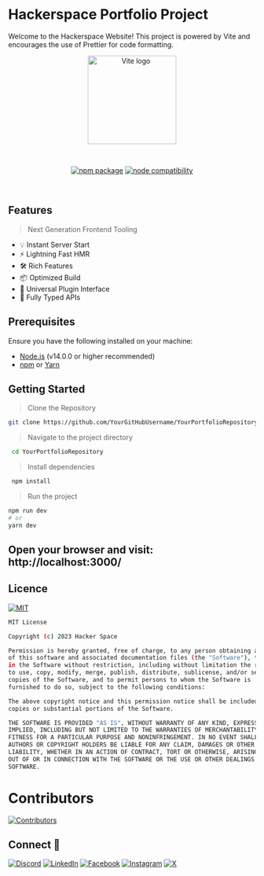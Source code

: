 # Hackerspace Portfolio Project

Welcome to the Hackerspace Website! This project is powered by Vite and encourages the use of Prettier for code formatting.

<p align="center">
  <a href="https://vitejs.dev" target="_blank" rel="noopener noreferrer">
    <img width="180" src="https://vitejs.dev/logo.svg" alt="Vite logo">
  </a>
</p>
<br/>
<p align="center">
  <a href="https://npmjs.com/package/vite"><img src="https://img.shields.io/npm/v/vite.svg" alt="npm package"></a>
  <a href="https://nodejs.org/en/about/previous-releases"><img src="https://img.shields.io/node/v/vite.svg" alt="node compatibility"></a>
</p>
<br/>

## Features

> Next Generation Frontend Tooling

- 💡 Instant Server Start
- ⚡️ Lightning Fast HMR
- 🛠️ Rich Features
- 📦 Optimized Build
- 🔩 Universal Plugin Interface
- 🔑 Fully Typed APIs

## Prerequisites

Ensure you have the following installed on your machine:

- [Node.js](https://nodejs.org/) (v14.0.0 or higher recommended)
- [npm](https://www.npmjs.com/) or [Yarn](https://yarnpkg.com/)

## Getting Started

> Clone the Repository

```bash
git clone https://github.com/YourGitHubUsername/YourPortfolioRepository.git 
```


> Navigate to the project directory

```bash
 cd YourPortfolioRepository
 ```
> Install dependencies

```bash
 npm install
 ```

> Run the project

```bash
npm run dev
# or
yarn dev
```

## Open your browser and visit: http://localhost:3000/

## Licence
[![MIT](https://img.shields.io/badge/License-MIT-blue.svg)](https://choosealicense.com/licenses/mit/)

``` bash 
MIT License

Copyright (c) 2023 Hacker Space

Permission is hereby granted, free of charge, to any person obtaining a copy
of this software and associated documentation files (the "Software"), to deal
in the Software without restriction, including without limitation the rights
to use, copy, modify, merge, publish, distribute, sublicense, and/or sell
copies of the Software, and to permit persons to whom the Software is
furnished to do so, subject to the following conditions:

The above copyright notice and this permission notice shall be included in all
copies or substantial portions of the Software.

THE SOFTWARE IS PROVIDED "AS IS", WITHOUT WARRANTY OF ANY KIND, EXPRESS OR
IMPLIED, INCLUDING BUT NOT LIMITED TO THE WARRANTIES OF MERCHANTABILITY,
FITNESS FOR A PARTICULAR PURPOSE AND NONINFRINGEMENT. IN NO EVENT SHALL THE
AUTHORS OR COPYRIGHT HOLDERS BE LIABLE FOR ANY CLAIM, DAMAGES OR OTHER
LIABILITY, WHETHER IN AN ACTION OF CONTRACT, TORT OR OTHERWISE, ARISING FROM,
OUT OF OR IN CONNECTION WITH THE SOFTWARE OR THE USE OR OTHER DEALINGS IN THE
SOFTWARE.
```

# Contributors
[![Contributors](https://contrib.rocks/image?repo=hackerspace2023/Hackerspace-Portfolio)](./graphs/contributors)

## Connect 🔗

[![Discord](https://img.shields.io/badge/discord-5865F2?style=for-the-badge&logo=discord&logoColor=white)](https://discord.gg/6mGFdkWxux)
[![LinkedIn](https://img.shields.io/badge/linkedin-0077B5?style=for-the-badge&logo=linkedin&logoColor=white)](https://wwww.linkedin.com/company/hackerspace-msit)
[![Facebook](https://img.shields.io/badge/facebook-1877F2?style=for-the-badge&logo=facebook&logoColor=white)](https://www.facebook.com/people/HackerSpace/100091680046825/)
[![Instagram](https://img.shields.io/badge/instagram-E4405F?style=for-the-badge&logo=instagram&logoColor=white)](https://www.instagram.com/_hackerspace_msit_/)
[![X](https://img.shields.io/badge/twitter-000000?style=for-the-badge&logo=x&logoColor=white)](https://twitter.com/_hackerspace_)
